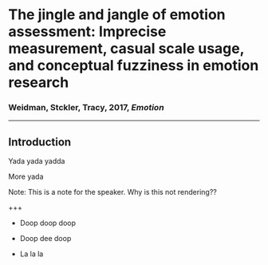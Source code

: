 # The jingle and jangle of emotion assessment: Imprecise measurement, casual scale usage, and conceptual fuzziness in emotion research
### Weidman, Stckler, Tracy, 2017, *Emotion*

---

## Introduction

Yada yada yadda

More yada

Note:
This is a note for the speaker. Why is this not rendering??

+++

- Doop doop doop

- Doop dee doop

- La la la